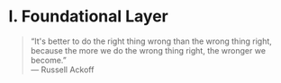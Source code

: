 # I. Foundational Layer

> “It's better to do the right thing wrong than the wrong thing right, because the more we do the wrong thing right, the wronger we become.”\
> — Russell Ackoff
